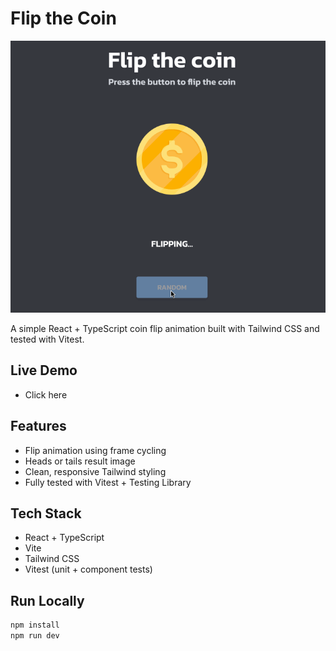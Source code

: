 # Flip the Coin

![Flip Demo](./public/flipCoinGif.gif)

A simple React + TypeScript coin flip animation built with Tailwind CSS and tested with Vitest.

## Live Demo

- Click here

## Features

- Flip animation using frame cycling
- Heads or tails result image
- Clean, responsive Tailwind styling
- Fully tested with Vitest + Testing Library

## Tech Stack

- React + TypeScript
- Vite
- Tailwind CSS
- Vitest (unit + component tests)

## Run Locally

```bash
npm install
npm run dev
```
